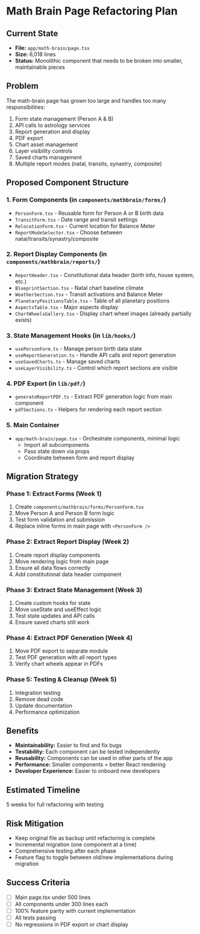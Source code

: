 # Math Brain Page Refactoring Plan

## Current State
- **File:** `app/math-brain/page.tsx`
- **Size:** 6,018 lines
- **Status:** Monolithic component that needs to be broken into smaller, maintainable pieces

## Problem
The math-brain page has grown too large and handles too many responsibilities:
1. Form state management (Person A & B)
2. API calls to astrology services
3. Report generation and display
4. PDF export
5. Chart asset management
6. Layer visibility controls
7. Saved charts management
8. Multiple report modes (natal, transits, synastry, composite)

## Proposed Component Structure

### 1. **Form Components** (in `components/mathbrain/forms/`)
- `PersonForm.tsx` - Reusable form for Person A or B birth data
- `TransitForm.tsx` - Date range and transit settings
- `RelocationForm.tsx` - Current location for Balance Meter
- `ReportModeSelector.tsx` - Choose between natal/transits/synastry/composite

### 2. **Report Display Components** (in `components/mathbrain/reports/`)
- `ReportHeader.tsx` - Constitutional data header (birth info, house system, etc.)
- `BlueprintSection.tsx` - Natal chart baseline climate
- `WeatherSection.tsx` - Transit activations and Balance Meter
- `PlanetaryPositionsTable.tsx` - Table of all planetary positions
- `AspectsTable.tsx` - Major aspects display
- `ChartWheelsGallery.tsx` - Display chart wheel images (already partially exists)

### 3. **State Management Hooks** (in `lib/hooks/`)
- `usePersonForm.ts` - Manage person birth data state
- `useReportGeneration.ts` - Handle API calls and report generation
- `useSavedCharts.ts` - Manage saved charts
- `useLayerVisibility.ts` - Control which report sections are visible

### 4. **PDF Export** (in `lib/pdf/`)
- `generateReportPDF.ts` - Extract PDF generation logic from main component
- `pdfSections.ts` - Helpers for rendering each report section

### 5. **Main Container**
- `app/math-brain/page.tsx` - Orchestrate components, minimal logic
  - Import all subcomponents
  - Pass state down via props
  - Coordinate between form and report display

## Migration Strategy

### Phase 1: Extract Forms (Week 1)
1. Create `components/mathbrain/forms/PersonForm.tsx`
2. Move Person A and Person B form logic
3. Test form validation and submission
4. Replace inline forms in main page with `<PersonForm />`

### Phase 2: Extract Report Display (Week 2)
1. Create report display components
2. Move rendering logic from main page
3. Ensure all data flows correctly
4. Add constitutional data header component

### Phase 3: Extract State Management (Week 3)
1. Create custom hooks for state
2. Move useState and useEffect logic
3. Test state updates and API calls
4. Ensure saved charts still work

### Phase 4: Extract PDF Generation (Week 4)
1. Move PDF export to separate module
2. Test PDF generation with all report types
3. Verify chart wheels appear in PDFs

### Phase 5: Testing & Cleanup (Week 5)
1. Integration testing
2. Remove dead code
3. Update documentation
4. Performance optimization

## Benefits
- **Maintainability:** Easier to find and fix bugs
- **Testability:** Each component can be tested independently
- **Reusability:** Components can be used in other parts of the app
- **Performance:** Smaller components = better React rendering
- **Developer Experience:** Easier to onboard new developers

## Estimated Timeline
5 weeks for full refactoring with testing

## Risk Mitigation
- Keep original file as backup until refactoring is complete
- Incremental migration (one component at a time)
- Comprehensive testing after each phase
- Feature flag to toggle between old/new implementations during migration

## Success Criteria
- [ ] Main page.tsx under 500 lines
- [ ] All components under 300 lines each
- [ ] 100% feature parity with current implementation
- [ ] All tests passing
- [ ] No regressions in PDF export or chart display
